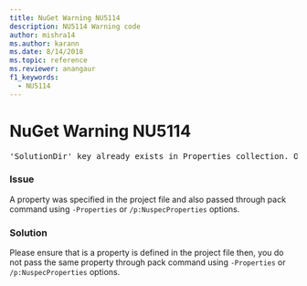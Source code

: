 ```yaml
---
title: NuGet Warning NU5114
description: NU5114 Warning code
author: mishra14
ms.author: karann
ms.date: 8/14/2018
ms.topic: reference
ms.reviewer: anangaur
f1_keywords: 
  - NU5114
---
```


# NuGet Warning NU5114
<pre>'SolutionDir' key already exists in Properties collection. Overriding value.</pre>

### Issue

A property was specified in the project file and also passed through pack command using `-Properties` or `/p:NuspecProperties` options. 


### Solution

Please ensure that is a property is defined in the project file then, you do not pass the same property through pack command using `-Properties` or `/p:NuspecProperties` options. 

